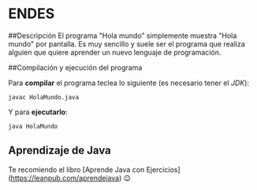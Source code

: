 # ENDES

##Descripción
El programa "Hola mundo" simplemente muestra "Hola mundo" por pantalla. Es muy sencillo y suele ser el programa que realiza alguien que quiere aprender un nuevo lenguaje de programación.

##Compilación y ejecución del programa

Para **compilar** el programa teclea lo siguiente (es necesario tener el *JDK*):

```console
javac HolaMundo.java
```

Y para **ejecutarlo**:

```console
java HolaMundo
```

## Aprendizaje de Java

Te recomiendo el libro [Aprende Java con Ejercicios] (https://leanpub.com/aprendejava) :wink:
